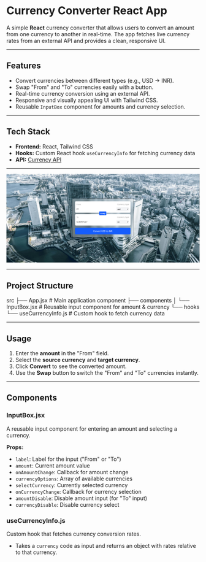 # Currency Converter React App

A simple **React** currency converter that allows users to convert an amount from one currency to another in real-time. The app fetches live currency rates from an external API and provides a clean, responsive UI.

---

## **Features**

- Convert currencies between different types (e.g., USD → INR).  
- Swap "From" and "To" currencies easily with a button.  
- Real-time currency conversion using an external API.  
- Responsive and visually appealing UI with Tailwind CSS.  
- Reusable `InputBox` component for amounts and currency selection.  

---

## **Tech Stack**

- **Frontend:** React, Tailwind CSS  
- **Hooks:** Custom React hook `useCurrencyInfo` for fetching currency data  
- **API:** [Currency API](https://2024-03-06.currency-api.pages.dev/)  

---

![App Screenshot](public/image.png)

---

## **Project Structure**

src
├── App.jsx # Main application component
├── components
│ └── InputBox.jsx # Reusable input component for amount & currency
└── hooks
└── useCurrencyInfo.js # Custom hook to fetch currency data

---

## Usage

1. Enter the **amount** in the "From" field.  
2. Select the **source currency** and **target currency**.  
3. Click **Convert** to see the converted amount.  
4. Use the **Swap** button to switch the "From" and "To" currencies instantly.

---

## Components

### InputBox.jsx

A reusable input component for entering an amount and selecting a currency.

**Props:**

- `label`: Label for the input ("From" or "To")  
- `amount`: Current amount value  
- `onAmountChange`: Callback for amount change  
- `currencyOptions`: Array of available currencies  
- `selectCurrency`: Currently selected currency  
- `onCurrencyChange`: Callback for currency selection  
- `amountDisable`: Disable amount input (for "To" input)  
- `currencyDisable`: Disable currency select  

### useCurrencyInfo.js

Custom hook that fetches currency conversion rates.

- Takes a `currency` code as input and returns an object with rates relative to that currency.  


